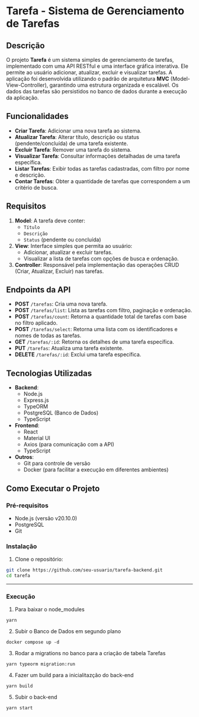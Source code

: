 # Tarefa - Sistema de Gerenciamento de Tarefas

## Descrição

O projeto **Tarefa** é um sistema simples de gerenciamento de tarefas, implementado com uma API RESTful e uma interface gráfica interativa. Ele permite ao usuário adicionar, atualizar, excluir e visualizar tarefas. A aplicação foi desenvolvida utilizando o padrão de arquitetura **MVC** (Model-View-Controller), garantindo uma estrutura organizada e escalável. Os dados das tarefas são persistidos no banco de dados durante a execução da aplicação.

## Funcionalidades

- **Criar Tarefa**: Adicionar uma nova tarefa ao sistema.
- **Atualizar Tarefa**: Alterar título, descrição ou status (pendente/concluída) de uma tarefa existente.
- **Excluir Tarefa**: Remover uma tarefa do sistema.
- **Visualizar Tarefa**: Consultar informações detalhadas de uma tarefa específica.
- **Listar Tarefas**: Exibir todas as tarefas cadastradas, com filtro por nome e descrição.
- **Contar Tarefas**: Obter a quantidade de tarefas que correspondem a um critério de busca.

## Requisitos

1. **Model**: A tarefa deve conter:
   - `Título`
   - `Descrição`
   - `Status` (pendente ou concluída)
2. **View**: Interface simples que permita ao usuário:
   - Adicionar, atualizar e excluir tarefas.
   - Visualizar a lista de tarefas com opções de busca e ordenação.
3. **Controller**: Responsável pela implementação das operações CRUD (Criar, Atualizar, Excluir) nas tarefas.

## Endpoints da API

- **POST** `/tarefas`: Cria uma nova tarefa.
- **POST** `/tarefas/list`: Lista as tarefas com filtro, paginação e ordenação.
- **POST** `/tarefas/count`: Retorna a quantidade total de tarefas com base no filtro aplicado.
- **POST** `/tarefas/select`: Retorna uma lista com os identificadores e nomes de todas as tarefas.
- **GET** `/tarefas/:id`: Retorna os detalhes de uma tarefa específica.
- **PUT** `/tarefas`: Atualiza uma tarefa existente.
- **DELETE** `/tarefas/:id`: Exclui uma tarefa específica.


## Tecnologias Utilizadas

- **Backend**:
  - Node.js
  - Express.js
  - TypeORM
  - PostgreSQL (Banco de Dados)
  - TypeScript
- **Frontend**:
  - React
  - Material UI
  - Axios (para comunicação com a API)
  - TypeScript
- **Outros**:
  - Git para controle de versão
  - Docker (para facilitar a execução em diferentes ambientes)

## Como Executar o Projeto

### Pré-requisitos

- Node.js (versão v20.10.0)
- PostgreSQL
- Git

### Instalação 

1. Clone o repositório:

```bash
git clone https://github.com/seu-usuario/tarefa-backend.git
cd tarefa
```
--------------
### Execução
1. Para baixar o node_modules
```
yarn
```
2. Subir o Banco de Dados em segundo plano
```
docker compose up -d
```
3. Rodar a migrations no banco para a criação de tabela Tarefas 
```
yarn typeorm migration:run
```
4. Fazer um build para a inicialitazção do back-end
```
yarn build
```
5. Subir o back-end
```
yarn start
```



